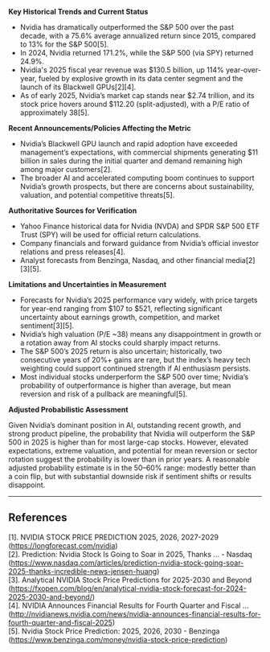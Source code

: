 **Key Historical Trends and Current Status**

- Nvidia has dramatically outperformed the S&P 500 over the past decade, with a 75.6% average annualized return since 2015, compared to 13% for the S&P 500[5].
- In 2024, Nvidia returned 171.2%, while the S&P 500 (via SPY) returned 24.9%.
- Nvidia's 2025 fiscal year revenue was $130.5 billion, up 114% year-over-year, fueled by explosive growth in its data center segment and the launch of its Blackwell GPUs[2][4].
- As of early 2025, Nvidia’s market cap stands near $2.74 trillion, and its stock price hovers around $112.20 (split-adjusted), with a P/E ratio of approximately 38[5].

**Recent Announcements/Policies Affecting the Metric**

- Nvidia’s Blackwell GPU launch and rapid adoption have exceeded management’s expectations, with commercial shipments generating $11 billion in sales during the initial quarter and demand remaining high among major customers[2].
- The broader AI and accelerated computing boom continues to support Nvidia’s growth prospects, but there are concerns about sustainability, valuation, and potential competitive threats[5].

**Authoritative Sources for Verification**

- Yahoo Finance historical data for Nvidia (NVDA) and SPDR S&P 500 ETF Trust (SPY) will be used for official return calculations.
- Company financials and forward guidance from Nvidia’s official investor relations and press releases[4].
- Analyst forecasts from Benzinga, Nasdaq, and other financial media[2][3][5].

**Limitations and Uncertainties in Measurement**

- Forecasts for Nvidia’s 2025 performance vary widely, with price targets for year-end ranging from $107 to $521, reflecting significant uncertainty about earnings growth, competition, and market sentiment[3][5].
- Nvidia’s high valuation (P/E ~38) means any disappointment in growth or a rotation away from AI stocks could sharply impact returns.
- The S&P 500’s 2025 return is also uncertain; historically, two consecutive years of 20%+ gains are rare, but the index’s heavy tech weighting could support continued strength if AI enthusiasm persists.
- Most individual stocks underperform the S&P 500 over time; Nvidia’s probability of outperformance is higher than average, but mean reversion and risk of a pullback are meaningful[5].

**Adjusted Probabilistic Assessment**

Given Nvidia’s dominant position in AI, outstanding recent growth, and strong product pipeline, the probability that Nvidia will outperform the S&P 500 in 2025 is higher than for most large-cap stocks. However, elevated expectations, extreme valuation, and potential for mean reversion or sector rotation suggest the probability is lower than in prior years. A reasonable adjusted probability estimate is in the 50–60% range: modestly better than a coin flip, but with substantial downside risk if sentiment shifts or results disappoint.

---

## References

[1]. NVIDIA STOCK PRICE PREDICTION 2025, 2026, 2027-2029 (https://longforecast.com/nvidia)  
[2]. Prediction: Nvidia Stock Is Going to Soar in 2025, Thanks ... - Nasdaq (https://www.nasdaq.com/articles/prediction-nvidia-stock-going-soar-2025-thanks-incredible-news-jensen-huang)  
[3]. Analytical NVIDIA Stock Price Predictions for 2025-2030 and Beyond (https://fxopen.com/blog/en/analytical-nvidia-stock-forecast-for-2024-2025-2030-and-beyond/)  
[4]. NVIDIA Announces Financial Results for Fourth Quarter and Fiscal ... (http://nvidianews.nvidia.com/news/nvidia-announces-financial-results-for-fourth-quarter-and-fiscal-2025)  
[5]. Nvidia Stock Price Prediction: 2025, 2026, 2030 - Benzinga (https://www.benzinga.com/money/nvidia-stock-price-prediction)